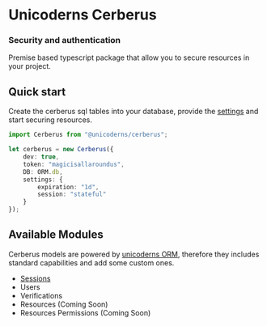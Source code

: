 # Unicoderns Cerberus
### Security and authentication

Premise based typescript package that allow you to secure resources in your project.

## Quick start

Create the cerberus sql tables into your database, provide the [settings](02-settings.md) and start securing resources.

```typescript
import Cerberus from "@unicoderns/cerberus";

let cerberus = new Cerberus({
    dev: true,
    token: "magicisallaroundus",
    DB: ORM.db,
    settings: {
        expiration: "1d",
        session: "stateful"
    }
});
```

## Available Modules

Cerberus models are powered by [unicoderns ORM](http://unicoderns.com/docs/ORM/), therefore they includes standard capabilities and add some custom ones.

* [Sessions](03-modules/02-sessions.md)
* Users
* Verifications
* Resources (Coming Soon)
* Resources Permissions (Coming Soon)